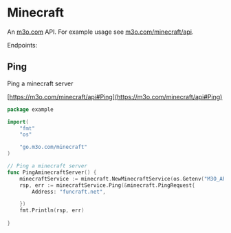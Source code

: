 # Minecraft

An [m3o.com](https://m3o.com) API. For example usage see [m3o.com/minecraft/api](https://m3o.com/minecraft/api).

Endpoints:

## Ping

Ping a minecraft server


[https://m3o.com/minecraft/api#Ping](https://m3o.com/minecraft/api#Ping)

```go
package example

import(
	"fmt"
	"os"

	"go.m3o.com/minecraft"
)

// Ping a minecraft server
func PingAminecraftServer() {
	minecraftService := minecraft.NewMinecraftService(os.Getenv("M3O_API_TOKEN"))
	rsp, err := minecraftService.Ping(&minecraft.PingRequest{
		Address: "funcraft.net",

	})
	fmt.Println(rsp, err)
	
}
```
